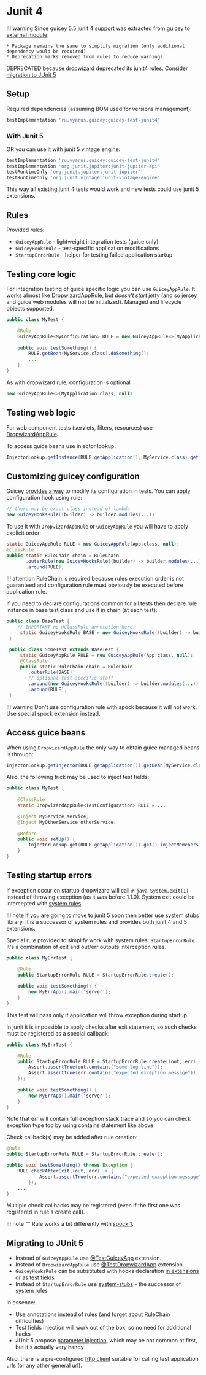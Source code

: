 # Junit 4

!!! warning
    Since guicey 5.5 junit 4 support was extracted from guicey to [external module](https://github.com/xvik/dropwizard-guicey/tree/dw-2.1/guicey-test-junit4):

    * Package remains the same to simplify migration (only additional dependency would be required)
    * Deprecation marks removed from rules to reduce warnings. 

DEPRECATED because dropwizard deprecated its junit4 rules. Consider [migration to JUnit 5](#migrating-to-junit-5)

## Setup

Required dependencies (assuming BOM used for versions management):

```groovy
testImplementation 'ru.vyarus.guicey:guicey-test-junit4'
```

### With Junit 5

OR you can use it with junit 5 vintage engine:

```groovy
testImplementation 'ru.vyarus.guicey:guicey-test-junit4'
testImplementation 'org.junit.jupiter:junit-jupiter-api'
testRuntimeOnly 'org.junit.jupiter:junit-jupiter'
testRuntimeOnly 'org.junit.vintage:junit-vintage-engine'
```

This way all existing junit 4 tests would work and new tests could use junit 5 extensions.

## Rules

Provided rules:

* `GuiceyAppRule` - lightweight integration tests (guice only)
* `GuiceyHooksRule` - test-specific application modifications
* `StartupErrorRule` - helper for testing failed application startup

## Testing core logic

For integration testing of guice specific logic you can use `GuiceyAppRule`. It works almost like 
[DropwizardAppRule](https://www.dropwizard.io/en/release-2.0.x/manual/testing.html#id2),
but *doesn't start jetty* (and so jersey and guice web modules will not be initialized). 
Managed and lifecycle objects supported.

```java
public class MyTest {

    @Rule
    GuiceyAppRule<MyConfiguration> RULE = new GuiceyAppRule<>(MyApplication.class, "path/to/configuration.yaml");
    
    public void testSomething() {
        RULE.getBean(MyService.class).doSomething();
        ...
    }
}
```

As with dropwizard rule, configuration is optional

```java
new GuiceyAppRule<>(MyApplication.class, null)
```

## Testing web logic

For web component tests (servlets, filters, resources) use 
[DropwizardAppRule](https://www.dropwizard.io/en/release-2.0.x/manual/testing.html#id2).

To access guice beans use injector lookup:

```java
InjectorLookup.getInstance(RULE.getApplication(), MyService.class).get();
```

## Customizing guicey configuration

Guicey [provides a way](../hooks.md) to modify its configuration in tests.
You can apply configuration hook using rule:

```java
// there may be exact class instead of lambda
new GuiceyHooksRule((builder) -> builder.modules(...))
```

To use it with `DropwizardAppRule` or `GuiceyAppRule` you will have to apply explicit order:

```java
static GuiceyAppRule RULE = new GuiceyAppRule(App.class, null);
@ClassRule
public static RuleChain chain = RuleChain
       .outerRule(new GuiceyHooksRule((builder) -> builder.modules(...)))
       .around(RULE);
```

!!! attention
    RuleChain is required because rules execution order is not guaranteed and
    configuration rule must obviously be executed before application rule. 

If you need to declare configurations common for all tests then declare rule instance
in base test class and use it in chain (at each test):

```java
public class BaseTest {
    // IMPORTANT no @ClassRule annotation here!
     static GuiceyHooksRule BASE = new GuiceyHooksRule((builder) -> builder.modules(...))
 }

 public class SomeTest extends BaseTest {
     static GuiceyAppRule RULE = new GuiceyAppRule(App.class, null);
     @ClassRule
     public static RuleChain chain = RuleChain
        .outerRule(BASE)
        // optional test-specific staff
        .around(new GuiceyHooksRule((builder) -> builder.modules(...)) 
        .around(RULE);
 }
``` 

!!! warning
    Don't use configuration rule with spock because it will not work. Use special spock extension instead.

## Access guice beans

When using `DropwizardAppRule` the only way to obtain guice managed beans is through:

```java
InjectorLookup.getInjector(RULE.getApplication()).getBean(MyService.class);
```         

Also, the following trick may be used to inject test fields:

```java
public class MyTest {
    
    @ClassRule
    static DropwizardAppRule<TestConfiguration> RULE = ...

    @Inject MyService service;
    @Inject MyOtherService otherService;
    
    @Before
    public void setUp() {
        InjectorLookup.get(RULE.getApplication()).get().injectMemebers(this)
    }                    
}
```

## Testing startup errors

If exception occur on startup dropwizard will call `#!java System.exit(1)` instead of throwing exception (as it was before 1.1.0).
System exit could be intercepted with [system rules](http://stefanbirkner.github.io/system-rules/index.html).

!!! note
    If you are going to move to junit 5 soon then better use [system stubs](https://github.com/webcompere/system-stubs) library.
    It is a successor of system rules and provides both junit 4 and 5 extensions.

Special rule provided to simplify work with system rules: `StartupErrorRule`.
It's a combination of exit and out/err outputs interception rules.

```java
public class MyErrTest {

    @Rule
    public StartupErrorRule RULE = StartupErrorRule.create();
    
    public void testSomething() {
        new MyErrApp().main('server');
    }
}
```

This test will pass only if application will throw exception during startup.

In junit it is impossible to apply checks after exit statement, so such checks
must be registered as a special callback:

```java
public class MyErrTest {

    @Rule
    public StartupErrorRule RULE = StartupErrorRule.create((out, err) -> {
        Assert.assertTrue(out.contains("some log line"));
        Assert.assertTrue(err.contains("expected exception message"));
    });
    
    public void testSomething() {
        new MyErrApp().main('server');
    }
}
```

Note that err will contain full exception stack trace and so you can check exception type too
by using contains statement like above.

Check callback(s) may be added after rule creation:

```java
@Rule
public StartupErrorRule RULE = StartupErrorRule.create();

public void testSomething() throws Exception {
    RULE.checkAfterExit((out, err) -> {
            Assert.assertTrue(err.contains("expected exception message"));
        });
    ...
}
``` 

Multiple check callbacks may be registered (even if the first one was registered in rule's 
create call).

!!! note ""
    Rule works a bit differently with [spock 1](spock.md#dropwizard-startup-error).

## Migrating to JUnit 5

* Instead of `GuiceyAppRule` use [@TestGuiceyApp](junit5.md#testguiceyapp) extension.
* Instead of `DropwizardAppRule` use [@TestDropwizardApp](junit5.md#testdropwizardapp) extension.
* `GuiceyHooksRule` can be substituted with hooks declaration [in extensions](junit5.md#application-test-modification) or as [test fields](junit5.md#hook-fields)
* Instead of `StartupErrorRule` use [system-stubs](https://github.com/webcompere/system-stubs) - the successor of system rules

In essence:

* Use annotations instead of rules (and forget about RuleChain difficulties)
* Test fields injection will work out of the box, so no need for additional hacks
* JUnit 5 propose [parameter injection](junit5.md#parameter-injection), which may be not common at first, but it's actually very handy

Also, there is a pre-configured [http client](http://xvik.github.io/dropwizard-guicey/5.4.2/guide/test/junit5/#client) suitable for calling test application urls (or any other general url).  
